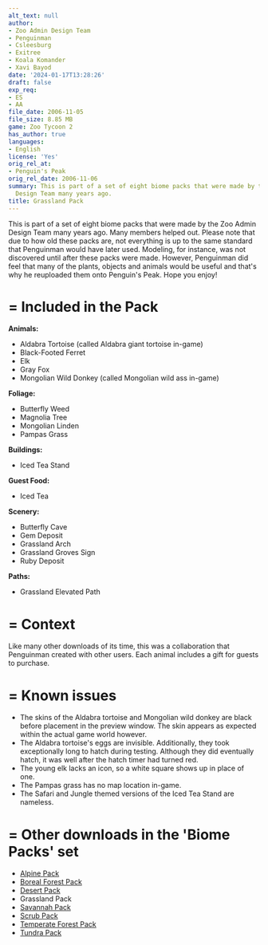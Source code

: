 ```yaml
---
alt_text: null
author:
- Zoo Admin Design Team
- Penguinman
- Csleesburg
- Exitree
- Koala Komander
- Xavi Bayod
date: '2024-01-17T13:28:26'
draft: false
exp_req:
- ES
- AA
file_date: 2006-11-05
file_size: 8.85 MB
game: Zoo Tycoon 2
has_author: true
languages:
- English
license: 'Yes'
orig_rel_at:
- Penguin's Peak
orig_rel_date: 2006-11-06
summary: This is part of a set of eight biome packs that were made by the Zoo Admin
  Design Team many years ago.
title: Grassland Pack
---
```

This is part of a set of eight biome packs that were made by the Zoo Admin Design Team many years ago. Many members helped out. Please note that due to how old these packs are, not everything is up to the same standard that Penguinman would have later used. Modeling, for instance, was not discovered until after these packs were made. However, Penguinman did feel that many of the plants, objects and animals would be useful and that's why he reuploaded them onto Penguin's Peak. Hope you enjoy!

=
Included in the Pack
=

**Animals:**
- Aldabra Tortoise (called Aldabra giant tortoise in-game)
- Black-Footed Ferret
- Elk
- Gray Fox
- Mongolian Wild Donkey (called Mongolian wild ass in-game)

**Foliage:**
- Butterfly Weed
- Magnolia Tree
- Mongolian Linden
- Pampas Grass

**Buildings:**
- Iced Tea Stand

**Guest Food:**
- Iced Tea

**Scenery:**
- Butterfly Cave
- Gem Deposit
- Grassland Arch
- Grassland Groves Sign
- Ruby Deposit

**Paths:**
- Grassland Elevated Path

=
Context
=

Like many other downloads of its time, this was a collaboration that Penguinman created with other users. Each animal includes a gift for guests to purchase.

=
Known issues
=

- The skins of the Aldabra tortoise and Mongolian wild donkey are black before placement in the preview window. The skin appears as expected within the actual game world however.
- The Aldabra tortoise's eggs are invisible. Additionally, they took exceptionally long to hatch during testing. Although they did eventually hatch, it was well after the hatch timer had turned red.
- The young elk lacks an icon, so a white square shows up in place of one.
- The Pampas grass has no map location in-game.
- The Safari and Jungle themed versions of the Iced Tea Stand are nameless.

=
Other downloads in the 'Biome Packs' set
=

- [Alpine Pack](<https://www.zooberry.org/mods/zt2/expansive-packs/alpine-pack/>)
- [Boreal Forest Pack](<https://www.zooberry.org/mods/zt2/expansive-packs/boreal-forest-pack/>)
- [Desert Pack](<https://www.zooberry.org/mods/zt2/expansive-packs/desert-pack/>)
- Grassland Pack
- [Savannah Pack](<https://www.zooberry.org/mods/zt2/expansive-packs/savannah-pack/>)
- [Scrub Pack](<https://www.zooberry.org/mods/zt2/expansive-packs/scrub-pack/>)
- [Temperate Forest Pack](<https://www.zooberry.org/mods/zt2/expansive-packs/temperate-forest-pack/>)
- [Tundra Pack](<https://www.zooberry.org/mods/zt2/expansive-packs/tundra-pack/>)